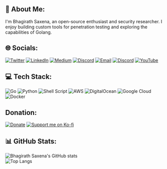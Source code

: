 ## 💫 About Me:
I'm Bhagirath Saxena, an open-source enthusiast and security researcher. I enjoy building custom tools for penetration testing and exploring the capabilities of Golang.


## 🌐 Socials:
[![Twitter](https://img.shields.io/badge/Twitter-%231DA1F2.svg?logo=Twitter&logoColor=white)](https://twitter.com/rix4uni)
[![LinkedIn](https://img.shields.io/badge/LinkedIn-%230077B5.svg?logo=linkedin&logoColor=white)](https://www.linkedin.com/in/rix4uni)
[![Medium](https://img.shields.io/badge/Medium-%23000000.svg?logo=Medium&logoColor=white)](https://rix4uniblogs.pages.dev)
[![Discord](https://img.shields.io/badge/Discord-%237289DA.svg?logo=discord&logoColor=white)](https://discord.com/users/rix4uni)
[![Email](https://img.shields.io/badge/Email-D14836?logo=gmail&logoColor=white)](mailto:rix4uni@gmail.com)
[![Discord](https://img.shields.io/badge/Discord-%237289DA.svg?logo=discord&logoColor=white)](http://discord.com/invite/YHhp9ASbsB)
[![YouTube](https://img.shields.io/badge/YouTube-%23FF0000.svg?logo=YouTube&logoColor=white)](https://youtube.com/@garudrecon)

## 💻 Tech Stack:
![Go](https://img.shields.io/badge/go-%2300ADD8.svg?style=plastic&logo=go&logoColor=white)
![Python](https://img.shields.io/badge/python-3670A0?style=plastic&logo=python&logoColor=ffdd54)
![Shell Script](https://img.shields.io/badge/shell_script-%23121011.svg?style=plastic&logo=gnu-bash&logoColor=white)
![AWS](https://img.shields.io/badge/AWS-%23FF9900.svg?style=plastic&logo=amazon-aws&logoColor=white)
![DigitalOcean](https://img.shields.io/badge/DigitalOcean-%230167ff.svg?style=plastic&logo=digitalOcean&logoColor=white)
![Google Cloud](https://img.shields.io/badge/GoogleCloud-%234285F4.svg?style=plastic&logo=google-cloud&logoColor=white)
![Docker](https://img.shields.io/badge/docker-%230db7ed.svg?style=plastic&logo=docker&logoColor=white)


## Donation:
[![Donate](https://img.shields.io/badge/Donate-PayPal-blue.svg?logo=paypal&logoColor=white)](https://www.paypal.me/rix4uni)
[![Support me on Ko-fi](https://img.shields.io/badge/Support%20Me-Ko--fi-orange?logo=kofi&logoColor=white)](https://ko-fi.com/rix4uni)
<!-- [![Buy Me a Coffee](https://img.shields.io/badge/Donate-Buy%20Me%20a%20Coffee-yellow?logo=buy-me-a-coffee&logoColor=white)](https://www.buymeacoffee.com/rix4uni) -->


## 📊 GitHub Stats:
![Bhagirath Saxena's GitHub stats](https://github-readme-stats.vercel.app/api?username=rix4uni&show_icons=true&theme=gotham&hide_border=false&include_all_commits=true&count_private=true&cache_seconds=1800)<br/>
![Top Langs](https://github-readme-stats.vercel.app/api/top-langs/?username=rix4uni&theme=gotham&hide_border=false&include_all_commits=true&count_private=true&layout=compact&cache_seconds=1800)

